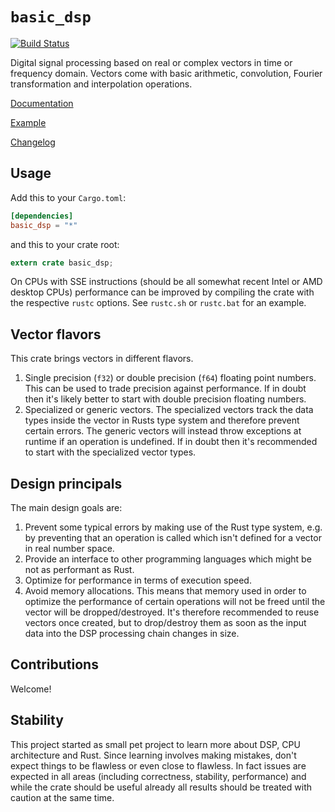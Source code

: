 # `basic_dsp`

[![Build Status](https://api.travis-ci.org/liebharc/basic_dsp.png)](https://travis-ci.org/liebharc/basic_dsp)

Digital signal processing based on real or complex vectors in time or frequency domain.
Vectors come with basic arithmetic, convolution, Fourier transformation and interpolation operations.

[Documentation](https://liebharc.github.io/basic_dsp/basic_dsp/)

[Example](https://github.com/liebharc/basic_dsp/blob/master/examples/modulation.rs)

[Changelog](https://github.com/liebharc/basic_dsp/blob/master/Changelog.md)

## Usage

Add this to your `Cargo.toml`:

```toml
[dependencies]
basic_dsp = "*"
```

and this to your crate root:

```rust
extern crate basic_dsp;
```

On CPUs with SSE instructions (should be all somewhat recent Intel or AMD desktop CPUs) performance can be improved by compiling the crate with the respective `rustc` options. See `rustc.sh` or `rustc.bat` for an example.

## Vector flavors
This crate brings vectors in different flavors.

1. Single precision (`f32`) or double precision (`f64`) floating point numbers. This can be used to trade precision against performance. If in doubt then it's likely better to start with double precision floating numbers.
2. Specialized or generic vectors. The specialized vectors track the data types inside the vector in Rusts type system and therefore prevent certain errors. The generic vectors will instead throw exceptions at runtime if an operation is undefined. If in doubt then it's recommended to start with the specialized vector types.

## Design principals
The main design goals are:

1. Prevent some typical errors by making use of the Rust type system, e.g. by preventing that an operation is called which isn't defined for a vector in real number space.
2. Provide an interface to other programming languages which might be not as performant as Rust.
3. Optimize for performance in terms of execution speed.
4. Avoid memory allocations. This means that memory used in order to optimize the performance of certain operations will not be freed until the vector will be dropped/destroyed. It's therefore recommended to reuse vectors once created, but to drop/destroy them as soon as the input data into the DSP processing chain changes in size.

## Contributions
Welcome!

## Stability
This project started as small pet project to learn more about DSP, CPU architecture and Rust. Since learning involves making mistakes, don't expect things to be flawless or even close to flawless. In fact issues are expected in all areas (including correctness, stability, performance) and while the crate should be useful already all results should be treated with caution at the same time.